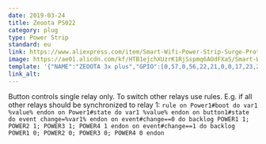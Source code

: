 ```yaml
---
date: 2019-03-24
title: Zeoota PS022
category: plug
type: Power Strip
standard: eu
link: https://www.aliexpress.com/item/Smart-Wifi-Power-Strip-Surge-Protector-Multiple-Power-Sockets-4-USB-Port-Voice-Control-for-Amazon/32864068545.html
image: https://ae01.alicdn.com/kf/HTB1ejchXUzrK1RjSspmq6AOdFXaS/Smart-Wifi-Power-Strip-Surge-Protector-Multiple-Power-Sockets-4-USB-Port-Voice-Control-for-Amazon.jpg
template: '{"NAME":"ZEOOTA 3x plus","GPIO":[0,57,0,56,22,21,0,0,17,23,24,0,0],"FLAG":1,"BASE":18}' 
link_alt: 
---
```


Button controls single relay only. To switch other relays use rules. E.g. if all other relays should be synchronized to relay 1:
`rule on Power1#boot do var1 %value% endon on Power1#state do var1 %value% endon on button1#state do event change=%var1% endon on event#change==0 do backlog POWER1 1; POWER2 1; POWER3 1; POWER4 1 endon on event#change==1 do backlog POWER1 0; POWER2 0; POWER3 0; POWER4 0 endon`






